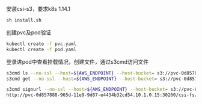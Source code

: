 安装csi-s3，要求k8s 1.14.1
```bash
sh install.sh
```

创建pvc及pod验证
```bash
kubectl create -f pvc.yaml
kubectl create -f pod.yaml
```

登录进pod中查看挂载情况，创建文件，通过s3cmd访问文件
```bash
s3cmd ls --no-ssl --host=${AWS_ENDPOINT} --host-bucket= s3://pvc-0d857888-965d-11e9-9d87-e4434b32cd54
s3cmd get --no-ssl --host=${AWS_ENDPOINT} --host-bucket= s3://pvc-0d857888-965d-11e9-9d87-e4434b32cd54/.metadata.json
```

```bash
s3cmd signurl --no-ssl --host=${AWS_ENDPOINT} --host-bucket= s3://pvc-0d857888-965d-11e9-9d87-e4434b32cd54/csi-fs/123123 180000
http://pvc-0d857888-965d-11e9-9d87-e4434b32cd54.10.1.0.15:30260/csi-fs/123123?AWSAccessKeyId=UK2CNC5WACG6WIRXXP6M&Expires=180000&Signature=71obAR3gizadCV6OefF5KNZQhLo%3D
```
